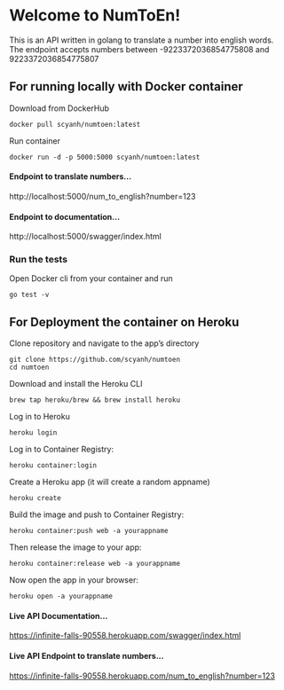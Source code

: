 # Welcome to NumToEn!

This is an API written in golang to translate a number into english words.
The endpoint accepts numbers between -9223372036854775808 and 9223372036854775807

## For running locally with Docker container

Download from DockerHub
```shell script
docker pull scyanh/numtoen:latest
```

Run container
```shell script
docker run -d -p 5000:5000 scyanh/numtoen:latest
```

#### Endpoint to translate numbers...
http://localhost:5000/num_to_english?number=123

#### Endpoint to documentation...
http://localhost:5000/swagger/index.html


### Run the tests
Open Docker cli from your container and run
```shell script
go test -v
```

## For Deployment the container on Heroku

Clone repository and navigate to the app’s directory
```shell script
git clone https://github.com/scyanh/numtoen
cd numtoen
```

Download and install the Heroku CLI
```shell script
brew tap heroku/brew && brew install heroku
```

Log in to Heroku
```shell script
heroku login
```

Log in to Container Registry:
```shell script
heroku container:login
```

Create a Heroku app (it will create a random appname)
```shell script
heroku create
```

Build the image and push to Container Registry:
```shell script
heroku container:push web -a yourappname
```

Then release the image to your app:
```shell script
heroku container:release web -a yourappname
```

Now open the app in your browser:
```shell script
heroku open -a yourappname
```


#### Live API Documentation...
https://infinite-falls-90558.herokuapp.com/swagger/index.html

#### Live API Endpoint to translate numbers...
https://infinite-falls-90558.herokuapp.com/num_to_english?number=123